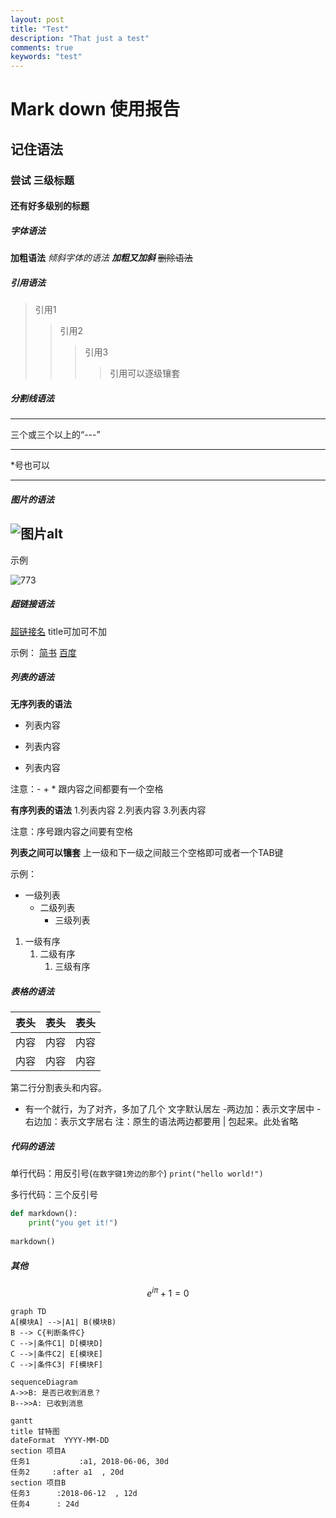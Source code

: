 ```yaml
---
layout: post
title: "Test"
description: "That just a test"
comments: true
keywords: "test"
---
```


# Mark down 使用报告

## 记住语法

### 尝试 三级标题

#### 还有好多级别的标题

##### 字体语法
**加粗语法**
*倾斜字体的语法*
***加粗又加斜***
~~删除语法~~
##### 引用语法
> 引用1
> > 引用2
> > > 引用3
> > > > 引用可以逐级镶套

##### 分割线语法
---
三个或三个以上的“---”
***
*号也可以
*****

##### 图片的语法

![图片alt](图片地址 '图片title')
---
示例

![773](http://stage48.net/wiki/images/thumb/e/e1/GRHashimotonanami_prof.jpg/174px-GRHashimotonanami_prof.jpg '老桥')
##### 超链接语法
[超链接名](超链接地址 "超链接title")
title可加可不加

示例：
[简书](http://jianshu.com)
[百度](http://baidu.com)

##### 列表的语法
**无序列表的语法**
- 列表内容
+ 列表内容
* 列表内容

注意：- + * 跟内容之间都要有一个空格

**有序列表的语法**
1.列表内容
2.列表内容
3.列表内容

注意：序号跟内容之间要有空格

**列表之间可以镶套**
上一级和下一级之间敲三个空格即可或者一个TAB键

示例：
- 一级列表
    - 二级列表
        - 三级列表
1. 一级有序
    1. 二级有序
        1. 三级有序
        
##### 表格的语法
表头|表头|表头
---|:--:|---:
内容|内容|内容
内容|内容|内容

第二行分割表头和内容。
- 有一个就行，为了对齐，多加了几个
文字默认居左
-两边加：表示文字居中
-右边加：表示文字居右
注：原生的语法两边都要用 | 包起来。此处省略

##### 代码的语法
单行代码：用反引号(`在数字键1旁边的那个`)
`print("hello world!")`

多行代码：三个反引号
```python
def markdown():
    print("you get it!")
    
markdown()
```
##### 其他
```math
e^{i\pi} + 1 = 0
```
```mermaid
graph TD
A[模块A] -->|A1| B(模块B)
B --> C{判断条件C}
C -->|条件C1| D[模块D]
C -->|条件C2| E[模块E]
C -->|条件C3| F[模块F]
```
```mermaid
sequenceDiagram
A->>B: 是否已收到消息？
B-->>A: 已收到消息
```
```mermaid
gantt
title 甘特图
dateFormat  YYYY-MM-DD
section 项目A
任务1           :a1, 2018-06-06, 30d
任务2     :after a1  , 20d
section 项目B
任务3      :2018-06-12  , 12d
任务4      : 24d
```
